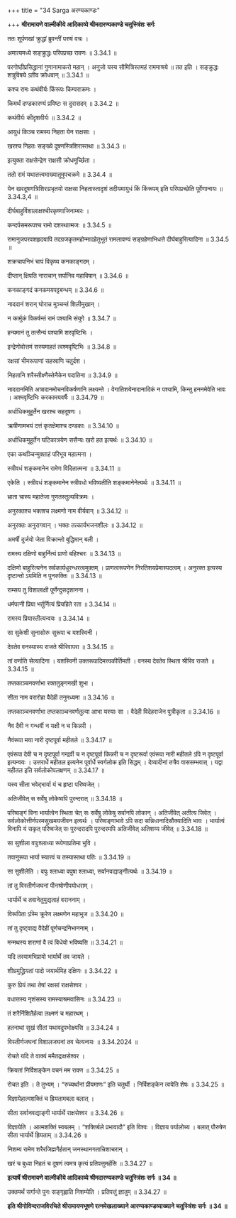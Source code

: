 +++
title = "34 Sarga अरण्यकाण्डः"

+++
**श्रीरामायणे वाल्मीकीये आदिकाव्ये श्रीमदारण्यकाण्डे चतुस्त्रिंशः सर्गः**

ततः शूर्पणखां क्रुद्धां ब्रुवन्तीं परुषं वचः ।

अमात्यमध्ये सङ्क्रुद्धः परिपप्रच्छ रावणः ॥ 3.34.1 ॥

परगोष्ठीप्रसिद्धानां गुणानामाकरो महान् । अनुजो यस्य सौमित्रिस्तमहं राममाश्रये ॥ तत इति । सङ्क्रुद्धः शत्रुविषये ऽतीव क्रोधवान् ॥ 3.34.1 ॥

कश्च रामः कथंवीर्यः किंरूपः किम्पराक्रमः ।

किमर्थं दण्डकारण्यं प्रविष्टः स दुरासदम् ॥ 3.34.2 ॥

कथंवीर्यः कीदृशवीर्यः ॥ 3.34.2 ॥

आयुधं किञ्च रामस्य निहता येन राक्षसाः ।

खरश्च निहतः सङ्ख्ये दूषणस्त्रिशिरास्तथा ॥ 3.34.3 ॥

इत्युक्ता राक्षसेन्द्रेण राक्षसी क्रोधमूर्च्छिता ।

ततो रामं यथातत्त्वमाख्यातुमुपचक्रमे ॥ 3.34.4 ॥

येन खरदूषणत्रिशिरःप्रभृतयो राक्षसा निहतास्तादृशं तदीयमायुधं किं किंरूपम् इति परिपप्रच्छेति पूर्वेणान्वयः ॥ 3.34.3,4 ॥

दीर्घबाहुर्विशालाक्षश्चीरकृष्णाजिनाम्बरः ।

कन्दर्पसमरूपश्च रामो दशरथात्मजः ॥ 3.34.5 ॥

रामानुजपरवशहृदयापि तदग्रजकृतमहोन्मादहेतुभूतं रामलावण्यं सङ्ग्रहेणाभिधत्ते दीर्घबाहुरित्यादिना ॥ 3.34.5 ॥

शक्रचापनिभं चापं विकृष्य कनकाङ्गदम् ।

दीप्तान् क्षिपति नाराचान् सर्पानिव महाविषान् ॥ 3.34.6 ॥

कनकाङ्गदं कनकमयपट्टबन्धम् ॥ 3.34.6 ॥

नाददानं शरान् घोरान्न मुञ्चन्तं शिलीमुखान् ।

न कार्मुकं विकर्षन्तं रामं पश्यामि संयुगे ॥ 3.34.7 ॥

हन्यमानं तु तत्सैन्यं पश्यामि शरवृष्टिभिः ।

इन्द्रेणोवोत्तमं सस्यमाहतं त्वश्मवृष्टिभिः ॥ 3.34.8 ॥

रक्षसां भीमरूपाणां सहस्राणि चतुर्दश ।

निहतानि शरैस्तीक्ष्णैस्तेनैकेन पदातिना ॥ 3.34.9 ॥

नाददानमिति अत्रादानमोचनविकर्षणानि लक्ष्यन्ते । वेगातिशयेनादानादिकं न पश्यामि, किन्तु हननमेवेति भावः । अश्मवृष्टिभिः करकामयवर्षैः ॥ 3.34.79 ॥

अर्धाधिकमुहूर्तेन खरश्च सहदूषणः ।

ऋषीणामभयं दत्तं कृतक्षेमाश्च दण्डकाः ॥ 3.34.10 ॥

अर्धाधिकमुहूर्तेन घटिकात्रयेण ससैन्यः खरो हत इत्यर्थः ॥ 3.34.10 ॥

एका कथञ्चिन्मुक्ताहं परिभूय महात्मना ।

स्त्रीवधं शङ्कमानेन रामेण विदितात्मना ॥ 3.34.11 ॥

एकेति । स्त्रीवधं शङ्कमानेन स्त्रीवधो भविष्यतीति शङ्कमानेनेत्यर्थः ॥ 3.34.11 ॥

भ्राता चास्य महातेजा गुणतस्तुल्यविक्रमः ।

अनुरक्तश्च भक्तश्च लक्ष्मणो नाम वीर्यवान् ॥ 3.34.12 ॥

अनुरक्तः अनुरागवान् । भक्तः तत्कार्यभजनशीलः ॥ 3.34.12 ॥

अमर्षी दुर्जयो जेता विक्रान्तो बुद्धिमान् बली ।

रामस्य दक्षिणो बाहुर्नित्यं प्राणो बहिश्चरः ॥ 3.34.13 ॥

दक्षिणो बाहुरित्यनेन सर्वकार्यधुरन्धरत्वमुक्तम् । प्राणत्वरूपणेन निरतिशयप्रेमास्पदत्वम् । अनुरक्त इत्यस्य दृष्टान्तो ऽयमिति न पुनरुक्तिः ॥ 3.34.13 ॥

राम्सय तु विशालाक्षी पूर्णेन्दुसदृशानना ।

धर्मपत्नी प्रिया भर्तुर्नित्यं प्रियहिते रता ॥ 3.34.14 ॥

रामस्य प्रियास्तीत्यन्वयः ॥ 3.34.14 ॥

सा सुकेशी सुनासोरुः सुरूपा च यशस्विनी ।

देवतेव वनस्यास्य राजते श्रीरिवापरा ॥ 3.34.15 ॥

तां वर्णाति सेत्यादिना । यशस्विनी उक्तरूपादिमत्त्वकीर्तिमती । वनस्य देवतेव स्थिता श्रीरिव राजते ॥ 3.34.15 ॥

तप्तकाञ्चनवर्णाभा रक्ततुङ्गनखी शुभा ।

सीता नाम वरारोहा वैदेही तनुमध्यमा ॥ 3.34.16 ॥

तप्तकाञ्चनवर्णाभा तप्तकाञ्चनवर्णतुल्या आभा यस्याः सा । वैदेही विदेहराजेन पुत्रीकृता ॥ 3.34.16 ॥

नैव दैवी न गन्धर्वी न यक्षी न च किन्नरी ।

नैवंरूपा मया नारी दृष्टपूर्वा महीतले ॥ 3.34.17 ॥

एवंरूपा देवी च न दृष्टपूर्वा गन्द्रर्वी च न दृष्टपूर्वा किन्नरी च न दृष्टरूर्वा एवंरूपा नारी महीतले ऽपि न दृष्टपूर्वा इत्यन्वयः । उत्तरार्धे महीतल इत्यनेन पूर्वार्धे स्वर्गलोक इति सिद्धम् । देव्यादीनां तत्रैव वाससम्भवात् । यद्वा महीतल इति सर्वलोकोपलक्षणम् ॥ 3.34.17 ॥

यस्य सीता भवेद्भार्या यं च हृष्टा परिष्वजेत् ।

अतिजीवेत् स सर्वेषु लोकेष्वपि पुरन्दरात् ॥ 3.34.18 ॥

परिष्वङ्गं विना भार्यात्वेन स्थिता चेत् सः सर्वेषु लोकेषु सर्वानपि लोकान् । अतिजीवेत् अतीत्य जिवेत् । सर्वलोकोत्तीर्णपरमसुखमयजीवन इत्यर्थः । परिष्वङ्गाभावे ऽपि सदा सन्निधानादिसौक्यादिति भावः । भार्यात्वं विनापि यं सकृत् परिष्वजेत् सः पुरन्दरादपि पुरन्दरमपि अतिजीवेत् अतिशय्य जीवेत् ॥ 3.34.18 ॥

सा सुशीला वपुःश्लाध्या रूपेणाप्रतिमा भुवि ।

तवानुरूपा भार्या स्यात्त्वं च तस्यास्तथा पतिः ॥ 3.34.19 ॥

सा सुशीलेति । वपुः श्लाध्या वपुषा श्लाध्या, सर्वानवद्याङ्गीत्यर्थः ॥ 3.34.19 ॥

तां तु विस्तीर्णजघनां पीनश्रोणीपयोधराम् ।

भार्यार्थे च तवानेतुमुद्यताहं वराननाम् ।

विरूपिता ऽस्मि क्रूरेण लक्ष्मणेन महाभुज ॥ 3.34.20 ॥

तां तु दृष्ट्वाद्य वैदेहीं पूर्णचन्द्रनिभाननाम् ।

मन्मथस्य शराणां वै त्वं विधेयो भविष्यसि ॥ 3.34.21 ॥

यदि तस्यामभिप्रायो भार्यार्थे तव जायते ।

शीघ्रमुद्ध्रियतां पादो जयार्थमिह दक्षिणः ॥ 3.34.22 ॥

कुरु प्रियं तथा तेषां रक्षसां राक्षसेश्वर ।

वधात्तस्य नृशंसस्य रामस्याश्रमवासिनः ॥ 3.34.23 ॥

तं शरैर्निशितैर्हत्वा लक्ष्मणं च महारथम् ।

हतनाथां सुखं सीतां यथावदुपभोक्ष्यसि ॥ 3.34.24 ॥

विस्तीर्णजघनां विशालजघनां तव चेत्यन्वयः ॥ 3.34.2024 ॥

रोचते यदि ते वाक्यं ममैतद्राक्षसेश्वर ।

क्रियतां निर्विशङ्केन वचनं मम रावण ॥ 3.34.25 ॥

रोचत इति । ते तुभ्यम् । “रुच्यर्थानां प्रीयमाणः” इति चतुर्थी । निर्विशङ्केन त्वयेति शेषः ॥ 3.34.25 ॥

विज्ञायेहात्मशक्तिं च ह्रियतामबला बलात् ।

सीता सर्वानवद्याङ्गी भार्यार्थे राक्षसेश्वर ॥ 3.34.26 ॥

विज्ञायेति । आत्मशक्तिं स्वबलम् । “शक्तिर्बले प्रभावादौ” इति विश्वः । विज्ञाय पर्यालोच्य । बलात् पौरुषेण सीता भार्यार्थे ह्रियताम् ॥ 3.34.26 ॥

निशम्य रामेण शरैरजिह्मगैर्हतान् जनस्थानगतान्निशाचरान् ।

खरं च बुध्वा निहतं च दूषणं त्वमत्र कृत्यं प्रतिपत्तुमर्हसि ॥ 3.34.27 ॥

**इत्यार्षे श्रीरामायणे वाल्मीकीये आदिकाव्ये श्रीमदारण्यकाण्डे चतुस्त्रिंशः सर्गः ॥ 34 ॥**

उक्तमर्थं सर्गान्ते पुनः सङ्गृह्णाति निशम्येति । प्रतिपत्तुं ज्ञातुम् ॥ 3.34.27 ॥

**इति श्रीगोविन्दराजविरचिते श्रीरामायणभूषणे रत्नमेखलाख्याने आरण्यकाण्डव्याख्याने चतुस्त्रिंशः सर्गः ॥ 34 ॥**

